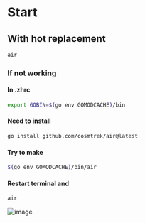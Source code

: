 # Start

## With hot replacement
```sh
air
```

### If not working

#### In .zhrc
```sh
export GOBIN=$(go env GOMODCACHE)/bin
```

#### Need to install
```sh
go install github.com/cosmtrek/air@latest
```

#### Try to make

```sh
$(go env GOMODCACHE)/bin/air
```

#### Restart terminal and 

```sh
air
```

![image](https://github.com/nolood/social-network-rest-api/assets/124226446/0c4070b8-1ef7-42c9-a707-9b96c58f845b)




